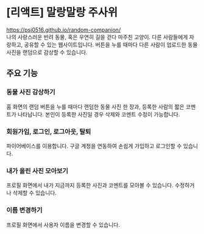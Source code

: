 # [리액트] 말랑말랑 주사위
https://psj0516.github.io/random-companion/
<br>
나의 사랑스러운 반려 동물, 혹은 우연히 길을 걷다 마주친 고양이. 다른 사람들에게 자랑하고, 공유할 수 있는 웹사이트입니다. 버튼을 누를 때마다 다른 사람이 업로드한 동물 사진을 랜덤으로 감상할 수 있습니다.

## 주요 기능
### 동물 사진 감상하기
홈 화면의 랜덤 버튼을 누를 때마다 랜덤한 동물 사진 한 장과, 등록한 사람의 짧은 코멘트가 나타납니다. 본인이 등록한 사진일 경우 삭제와 코멘트 수정이 가능합니다.

### 회원가입, 로그인, 로그아웃, 탈퇴
파이어베이스를 이용합니다. 구글 계정을 연동하여 손쉽게 가입하고 로그인할 수 있습니다.

### 내가 올린 사진 모아보기
프로필 화면에서 내가 지금까지 등록한 사진과 코멘트를 모아볼 수 있습니다. 수정하거나 삭제할 수 있습니다.

### 이름 변경하기
프로필 화면에서 사용자 이름을 변경할 수 있습니다.
